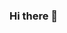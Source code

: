 ### Hi there 👋

<!--
**IremDenizUnal/IremDenizUnal** is a ✨ _special_ ✨ repository because its `README.md` (this file) appears on your GitHub profile.

![Your GitHub Stats](https://github-readme-stats.vercel.app/api?username=IremDenizUnal) 
